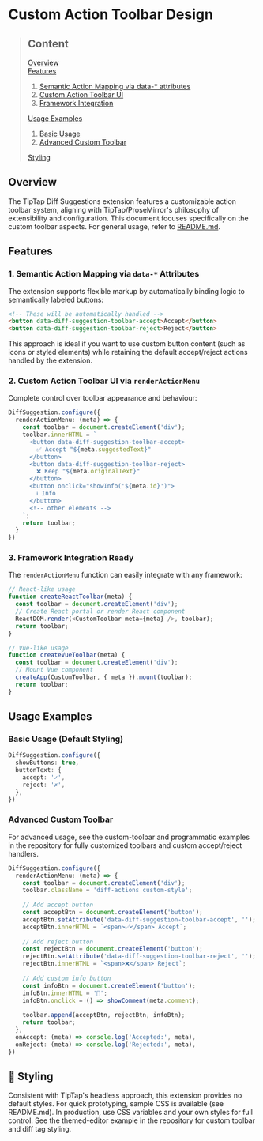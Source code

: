 # Custom Action Toolbar Design

> ## Content
> [Overview](#overview) </br>
> [Features](#features)
> 1. [Semantic Action Mapping via data-* attributes](#1-semantic-action-mapping-via-data--attributes)
> 2. [Custom Action Toolbar UI](#2-custom-action-toolbar-ui-via-renderactionmenu)
> 3. [Framework Integration](#3-framework-integration-ready)
>
> [Usage Examples](#usage-examples)
> 1. [Basic Usage](#basic-usage-default-styling)
> 2. [Advanced Custom Toolbar](#advanced-custom-toolbar)
>
> [Styling](#-styling)
>




## Overview

The TipTap Diff Suggestions extension features a customizable action toolbar system, aligning with TipTap/ProseMirror's philosophy of extensibility and configuration. This document focuses specifically on the custom toolbar aspects. For general usage, refer to [README.md](README.md).

## Features

### 1. Semantic Action Mapping via `data-*` Attributes

The extension supports flexible markup by automatically binding logic to semantically labeled buttons:

```html
<!-- These will be automatically handled -->
<button data-diff-suggestion-toolbar-accept>Accept</button>
<button data-diff-suggestion-toolbar-reject>Reject</button>
```

This approach is ideal if you want to use custom button content (such as icons or styled elements) while retaining the default accept/reject actions handled by the extension.

### 2. Custom Action Toolbar UI via `renderActionMenu`
Complete control over toolbar appearance and behaviour:

```typescript
DiffSuggestion.configure({
  renderActionMenu: (meta) => {
    const toolbar = document.createElement('div');
    toolbar.innerHTML = `
      <button data-diff-suggestion-toolbar-accept>
        ✅ Accept "${meta.suggestedText}"
      </button>
      <button data-diff-suggestion-toolbar-reject>
        ❌ Keep "${meta.originalText}"
      </button>
      <button onclick="showInfo('${meta.id}')">
        ℹ️ Info
      </button>
      <!-- other elements -->
    `;
    return toolbar;
  }
})
```

### 3. Framework Integration Ready
The `renderActionMenu` function can easily integrate with any framework:

```typescript
// React-like usage
function createReactToolbar(meta) {
  const toolbar = document.createElement('div');
  // Create React portal or render React component
  ReactDOM.render(<CustomToolbar meta={meta} />, toolbar);
  return toolbar;
}

// Vue-like usage  
function createVueToolbar(meta) {
  const toolbar = document.createElement('div');
  // Mount Vue component
  createApp(CustomToolbar, { meta }).mount(toolbar);
  return toolbar;
}
```

## Usage Examples

### Basic Usage (Default Styling)
```typescript
DiffSuggestion.configure({
  showButtons: true,
  buttonText: {
    accept: '✓',
    reject: '✗',
  },
})
```

### Advanced Custom Toolbar

For advanced usage, see the custom-toolbar and programmatic examples in the repository for fully customized toolbars and custom accept/reject handlers.

```typescript
DiffSuggestion.configure({
  renderActionMenu: (meta) => {
    const toolbar = document.createElement('div');
    toolbar.className = 'diff-actions custom-style';
    
    // Add accept button
    const acceptBtn = document.createElement('button');
    acceptBtn.setAttribute('data-diff-suggestion-toolbar-accept', '');
    acceptBtn.innerHTML = `<span>✅</span> Accept`;
    
    // Add reject button  
    const rejectBtn = document.createElement('button');
    rejectBtn.setAttribute('data-diff-suggestion-toolbar-reject', '');
    rejectBtn.innerHTML = `<span>❌</span> Reject`;
    
    // Add custom info button
    const infoBtn = document.createElement('button');
    infoBtn.innerHTML = '💬';
    infoBtn.onclick = () => showComment(meta.comment);
    
    toolbar.append(acceptBtn, rejectBtn, infoBtn);
    return toolbar;
  },
  onAccept: (meta) => console.log('Accepted:', meta),
  onReject: (meta) => console.log('Rejected:', meta),
})
```

## 🎨 Styling

Consistent with TipTap's headless approach, this extension provides no default styles. For quick prototyping, sample CSS is available (see README.md). In production, use CSS variables and your own styles for full control. See the themed-editor example in the repository for custom toolbar and diff tag styling.

